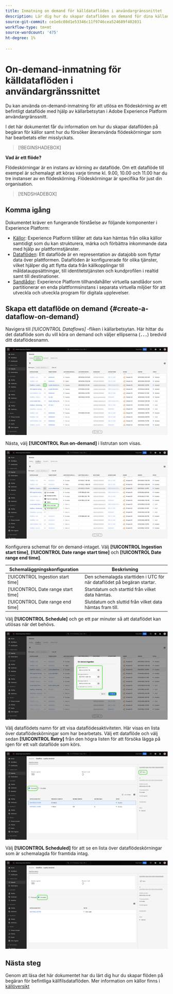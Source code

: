 ```yaml
---
title: Inmatning on demand för källdataflöden i användargränssnittet
description: Lär dig hur du skapar dataflöden on demand för dina källanslutningar med användargränssnittet i Experience Platform.
source-git-commit: ce1e6c08d1e53346c11f9746cea524689f402031
workflow-type: tm+mt
source-wordcount: '475'
ht-degree: 1%

---
```


# On-demand-inmatning för källdataflöden i användargränssnittet

Du kan använda on-demand-inmatning för att utlösa en flödeskörning av ett befintligt dataflöde med hjälp av källarbetsytan i Adobe Experience Platform användargränssnitt.

I det här dokumentet får du information om hur du skapar dataflöden på begäran för källor samt hur du försöker återanvända flödeskörningar som har bearbetats eller misslyckats.

>[!BEGINSHADEBOX]

**Vad är ett flöde?**

Flödeskörningar är en instans av körning av dataflöde. Om ett dataflöde till exempel är schemalagt att köras varje timme kl. 9.00, 10.00 och 11.00 har du tre instanser av en flödeskörning. Flödeskörningar är specifika för just din organisation.

>[!ENDSHADEBOX]

## Komma igång

Dokumentet kräver en fungerande förståelse av följande komponenter i Experience Platform:

* [Källor](../../home.md): Experience Platform tillåter att data kan hämtas från olika källor samtidigt som du kan strukturera, märka och förbättra inkommande data med hjälp av plattformstjänster.
* [Dataflöden](../../../dataflows/home.md): Ett dataflöde är en representation av datajobb som flyttar data över plattformen. Dataflöden är konfigurerade för olika tjänster, vilket hjälper dig att flytta data från källkopplingar till måldatauppsättningar, till identitetstjänsten och kundprofilen i realtid samt till destinationer.
* [Sandlådor](../../../sandboxes/home.md): Experience Platform tillhandahåller virtuella sandlådor som partitionerar en enda plattformsinstans i separata virtuella miljöer för att utveckla och utveckla program för digitala upplevelser.

## Skapa ett dataflöde on demand {#create-a-dataflow-on-demand}

Navigera till *[!UICONTROL Dataflows]* -fliken i källarbetsytan. Här hittar du det dataflöde som du vill köra on demand och väljer ellipserna (**`...`**) bredvid ditt dataflödesnamn.

![En lista med dataflöden i källarbetsytan.](../../images/tutorials/on-demand/select-dataflow.png)

Nästa, välj **[!UICONTROL Run on-demand]** i listrutan som visas.

![En rullgardinsmeny med alternativet Kör på begäran markerat.](../../images/tutorials/on-demand/run-on-demand.png)

Konfigurera schemat för on demand-intaget. Välj **[!UICONTROL Ingestion start time]**, **[!UICONTROL Date range start time]** och **[!UICONTROL Date range end time]**.

| Schemaläggningskonfiguration | Beskrivning |
| --- | --- |
| [!UICONTROL Ingestion start time] | Den schemalagda starttiden i UTC för när dataflödet på begäran startar. |
| [!UICONTROL Date range start time] | Startdatum och starttid från vilket data hämtas. |
| [!UICONTROL Date range end time] | Slutdatum och sluttid från vilket data hämtas fram till. |

Välj **[!UICONTROL Schedule]** och ge ett par minuter så att dataflödet kan utlösas när det behövs.

![Schemaläggningskonfigurationsfönstret för on demand-inmatning.](../../images/tutorials/on-demand/configure-schedule.png)

Välj dataflödets namn för att visa dataflödesaktiviteten. Här visas en lista över dataflödeskörningar som har bearbetats. Välj ett dataflöde och välj sedan **[!UICONTROL Retry]** från den högra listen för att försöka lägga på igen för ett valt dataflöde som körs.

![En lista över bearbetade flödeskörningar för ett valt dataflöde.](../../images/tutorials/on-demand/processed.png)

Välj **[!UICONTROL Scheduled]** för att se en lista över dataflödeskörningar som är schemalagda för framtida intag.

![En lista över schemalagda flöden för ett valt dataflöde.](../../images/tutorials/on-demand/scheduled.png)

## Nästa steg

Genom att läsa det här dokumentet har du lärt dig hur du skapar flöden på begäran för befintliga källfilsdataflöden. Mer information om källor finns i [källöversikt](../../home.md)